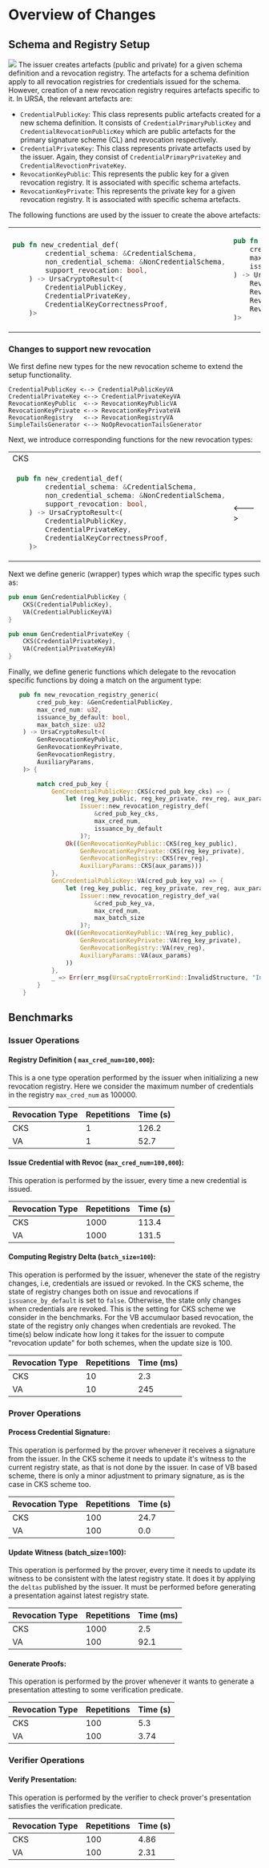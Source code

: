 # Overview of Changes
## Schema and Registry Setup
![](figures/setup.png)
The issuer creates artefacts (public and private) for a given 
schema definition and a revocation registry. The artefacts 
for a schema definition apply to all revocation registries for 
credentials issued for the schema. However, creation of a new 
revocation registry requires artefacts specific to it. In URSA, 
the relevant artefacts are:

- `CredentialPublicKey`: This class represents public artefacts created for 
a new schema definition. It consists of `CredentialPrimaryPublicKey` and 
`CredentialRevocationPublicKey` which are public artefacts for the 
primary signature scheme (CL) and revocation respectively.
- `CredentialPrivateKey`: This class represents private artefacts used by
the issuer. Again, they consist of `CredentialPrimaryPrivateKey` 
and `CredentialRevoctionPrivateKey`.
- `RevocationKeyPublic`: This represents the public key for a given 
revocation registry. It is associated with specific schema artefacts.
- `RevocationKeyPrivate`: This represents the private key for a given 
revocation registry. It is associated with specific schema artefacts.

The following functions are used by the issuer to create the above artefacts:

<table>
<tr>
<td>

```rust
pub fn new_credential_def(
        credential_schema: &CredentialSchema,
        non_credential_schema: &NonCredentialSchema,
        support_revocation: bool,
    ) -> UrsaCryptoResult<(
        CredentialPublicKey,
        CredentialPrivateKey,
        CredentialKeyCorrectnessProof,
    )>
```
</td>

<td>

```rust
pub fn new_revocation_registry_def(
    credential_pub_key: &CredentialPublicKey,
    max_cred_num: u32,
    issuance_by_default: bool,
) -> UrsaCryptoResult<(
    RevocationKeyPublic,
    RevocationKeyPrivate,
    RevocationRegistry,
    RevocationTailsGenerator,
)>
```
</td>
</tr>
</table>


### Changes to support new revocation
We first define new types for the new revocation scheme to extend the setup functionality.
```
CredentialPublicKey <--> CredentialPublicKeyVA
CredentialPrivateKey <--> CredentialPrivateKeyVA
RevocationKeyPublic  <--> RevocationKeyPublicVA
RevocationKeyPrivate <--> RevocationKeyPrivateVA
RevocationRegistry   <--> RevocationRegistryVA
SimpleTailsGenerator <--> NoOpRevocationTailsGenerator
```

Next, we introduce corresponding functions for the new revocation types:
<table>
<tr>
<td>CKS</td>
<td>  </td>
<td>VA</td>
</tr>

<tr>
<td>

```rust
 pub fn new_credential_def(
        credential_schema: &CredentialSchema,
        non_credential_schema: &NonCredentialSchema,
        support_revocation: bool,
    ) -> UrsaCryptoResult<(
        CredentialPublicKey,
        CredentialPrivateKey,
        CredentialKeyCorrectnessProof,
    )>
```

</td>

<td> <---> </td>

<td>

```rust
 pub fn new_credential_def_va(
        credential_schema: &CredentialSchema,
        non_credential_schema: &NonCredentialSchema,
        support_revocation: bool
    ) -> UrsaCryptoResult<(
        CredentialPublicKeyVA,
        CredentialPrivateKeyVA,
        CredentialKeyCorrectnessProof
    )>
```

</td>

</tr>

</table>

Next we define generic (wrapper) types which wrap the specific types such as:
```rust
pub enum GenCredentialPublicKey {
    CKS(CredentialPublicKey),
    VA(CredentialPublicKeyVA)
}

pub enum GenCredentialPrivateKey {
    CKS(CredentialPrivateKey),
    VA(CredentialPrivateKeyVA)
}
```

Finally, we define generic functions which delegate to the revocation specific functions by doing a match on 
the argument type:

```rust
   pub fn new_revocation_registry_generic(
        cred_pub_key: &GenCredentialPublicKey,
        max_cred_num: u32,
        issuance_by_default: bool,
        max_batch_size: u32
    ) -> UrsaCryptoResult<(
        GenRevocationKeyPublic,
        GenRevocationKeyPrivate,
        GenRevocationRegistry,
        AuxiliaryParams,
    )> {

        match cred_pub_key {
            GenCredentialPublicKey::CKS(cred_pub_key_cks) => {
                let (reg_key_public, reg_key_private, rev_reg, aux_params) =
                    Issuer::new_revocation_registry_def(
                        &cred_pub_key_cks,
                        max_cred_num,
                        issuance_by_default
                    )?;
                Ok((GenRevocationKeyPublic::CKS(reg_key_public),
                    GenRevocationKeyPrivate::CKS(reg_key_private),
                    GenRevocationRegistry::CKS(rev_reg),
                    AuxiliaryParams::CKS(aux_params)))
            },
            GenCredentialPublicKey::VA(cred_pub_key_va) => {
                let (reg_key_public, reg_key_private, rev_reg, aux_params) =
                    Issuer::new_revocation_registry_def_va(
                        &cred_pub_key_va,
                        max_cred_num,
                        max_batch_size
                    )?;
                Ok((GenRevocationKeyPublic::VA(reg_key_public),
                    GenRevocationKeyPrivate::VA(reg_key_private),
                    GenRevocationRegistry::VA(rev_reg),
                    AuxiliaryParams::VA(aux_params)
                ))
            },
            _ => Err(err_msg(UrsaCryptoErrorKind::InvalidStructure, "Invalid Credential Public Key"))
        }
    }
```


## Benchmarks
### Issuer Operations 
#### Registry Definition ( `max_cred_num=100,000`):
This is a one type operation performed by the issuer when initializing a 
new revocation registry. Here we consider the maximum number of 
credentials in the registry `max_cred_num` as 100000.

| Revocation Type | Repetitions | Time (s) |
|-----------------|-------------|----------|
| CKS             | 1           | 126.2    |
| VA              | 1           | 52.7     |

#### Issue Credential with Revoc (`max_cred_num=100,000`):
This operation is performed by the issuer, every time a 
new credential is issued.

| Revocation Type | Repetitions | Time (s) |
|-----------------|-------------|----------|
| CKS             | 1000        | 113.4    |
| VA              | 1000        | 131.5    |

#### Computing Registry Delta (`batch_size=100`):
This operation is performed by the issuer, whenever the state 
of the registry changes, i.e, credentials are issued or revoked.
In the CKS scheme, the state of registry changes both on issue and revocations
if `issuance_by_default` is set to `false`. Otherwise, the state 
only changes when credentials are revoked. This is the setting
for CKS scheme we consider in the benchmarks. For the VB accumulaor 
based revocation, the state of the registry only changes when 
credentials are revoked. The time(s) below indicate how long it 
takes for the issuer to compute "revocation update" for both schemes,
when the update size is 100.

| Revocation Type | Repetitions | Time (ms) |
|-----------------|-------------|-----------|
| CKS             | 10          | 2.3       |
| VA              | 10          | 245       |

### Prover Operations

#### Process Credential Signature:
This operation is performed by the prover whenever it 
receives a signature from the issuer. In the CKS scheme
it needs to update it's witness to the current registry 
state, as that is not done by the issuer. In case of VB
based scheme, there is only a minor adjustment to primary signature,
as is the case in CKS scheme too.

| Revocation Type | Repetitions | Time (s) |
|-----------------|-------------|----------|
| CKS             | 100         | 24.7     |
| VA              | 100         | 0.0      |

#### Update Witness (batch_size=100):
This operation is performed by the prover, every time it 
needs to update its witness to be consistent with the latest 
registry state. It does it by applying the `deltas` published by
the issuer. It must be performed before generating a presentation against 
latest registry state.

| Revocation Type | Repetitions | Time (ms) |
|-----------------|-------------|-----------|
| CKS             | 1000        | 2.5       |
| VA              | 100         | 92.1      |

#### Generate Proofs:
This operation is performed by the prover whenever it wants 
to generate a presentation attesting to some verification predicate.


| Revocation Type | Repetitions | Time (s) |
|-----------------|-------------|----------|
| CKS             | 100         | 5.3      |
| VA              | 100         | 3.74     |

### Verifier Operations

#### Verify Presentation:
This operation is performed by the verifier to check prover's
presentation satisfies the verification predicate.

| Revocation Type | Repetitions | Time (s) |
|-----------------|-------------|----------|
| CKS             | 100         | 4.86     |
| VA              | 100         | 2.31     |
